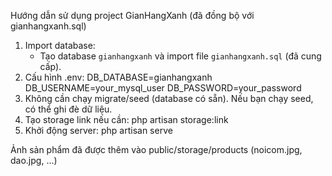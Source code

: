 Hướng dẫn sử dụng project GianHangXanh (đã đồng bộ với gianhangxanh.sql)

1. Import database:
   - Tạo database `gianhangxanh` và import file `gianhangxanh.sql` (đã cung cấp).
2. Cấu hình .env:
   DB_DATABASE=gianhangxanh
   DB_USERNAME=your_mysql_user
   DB_PASSWORD=your_password
3. Không cần chạy migrate/seed (database có sẵn). Nếu bạn chạy seed, có thể ghi đè dữ liệu.
4. Tạo storage link nếu cần:
   php artisan storage:link
5. Khởi động server:
   php artisan serve

Ảnh sản phẩm đã được thêm vào public/storage/products (noicom.jpg, dao.jpg, ...)

